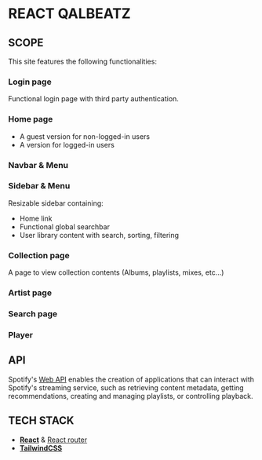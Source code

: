 # REACT QALBEATZ 

## SCOPE
This site features the following functionalities:

### Login page
Functional login page with third party authentication.

### Home page
- A guest version for non-logged-in users
- A version for logged-in users

### Navbar & Menu

### Sidebar & Menu
Resizable sidebar containing:
- Home link
- Functional global searchbar
- User library content with search, sorting, filtering

### Collection page
A page to view collection contents (Albums, playlists, mixes, etc...)

### Artist page

### Search page

### Player

## API

Spotify's [Web API](https://developer.spotify.com/documentation/web-api) enables the creation of applications that can interact with Spotify's streaming service, such as retrieving content metadata, getting recommendations, creating and managing playlists, or controlling playback.

## TECH STACK
- [**React**](https://react.dev/) & [React router](https://reactrouter.com/en/main)
- [**TailwindCSS**](https://tailwindcss.com/)
